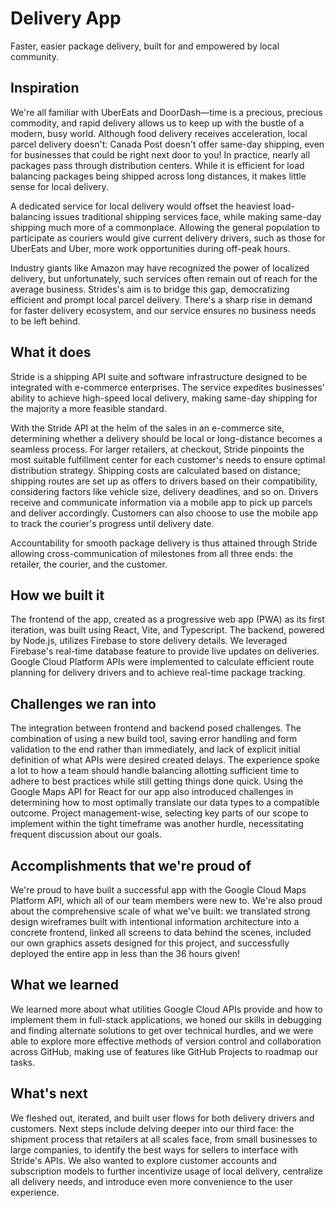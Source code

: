 # Delivery App

Faster, easier package delivery, built for and empowered by local community.

## Inspiration
We're all familiar with UberEats and DoorDash—time is a precious, precious commodity, and rapid delivery allows us to keep up with the bustle of a modern, busy world. Although food delivery receives acceleration, local parcel delivery doesn't: Canada Post doesn't offer same-day shipping, even for businesses that could be right next door to you! In practice, nearly all packages pass through distribution centers. While it is efficient for load balancing packages being shipped across long distances, it makes little sense for local delivery.

A dedicated service for local delivery would offset the heaviest load-balancing issues traditional shipping services face, while making same-day shipping much more of a commonplace. Allowing the general population to participate as couriers would give current delivery drivers, such as those for UberEats and Uber, more work opportunities during off-peak hours.

Industry giants like Amazon may have recognized the power of localized delivery, but unfortunately, such services often remain out of reach for the average business. Strides's aim is to bridge this gap, democratizing efficient and prompt local parcel delivery. There's a sharp rise in demand for faster delivery ecosystem, and our service ensures no business needs to be left behind.

## What it does

Stride is a shipping API suite and software infrastructure designed to be integrated with e-commerce enterprises. The service expedites businesses' ability to achieve high-speed local delivery, making same-day shipping for the majority a more feasible standard.

With the Stride API at the helm of the sales in an e-commerce site, determining whether a delivery should be local or long-distance becomes a seamless process. For larger retailers, at checkout, Stride pinpoints the most suitable fulfillment center for each customer's needs to ensure optimal distribution strategy. Shipping costs are calculated based on distance; shipping routes are set up as offers to drivers based on their compatibility, considering factors like vehicle size, delivery deadlines, and so on. Drivers receive and communicate information via a mobile app to pick up parcels and deliver accordingly. Customers can also choose to use the mobile app to track the courier's progress until delivery date. 

Accountability for smooth package delivery is thus attained through Stride allowing cross-communication of milestones from all three ends: the retailer, the courier, and the customer.

## How we built it

The frontend of the app, created as a progressive web app (PWA) as its first iteration, was built using React, Vite, and Typescript. The backend, powered by Node.js, utilizes Firebase to store delivery details. We leveraged Firebase's real-time database feature to provide live updates on deliveries. Google Cloud Platform APIs were implemented to calculate efficient route planning for delivery drivers and to achieve real-time package tracking.

## Challenges we ran into

The integration between frontend and backend posed challenges. The combination of using a new build tool, saving error handling and form validation to the end rather than immediately, and lack of explicit initial definition of what APIs were desired created delays. The experience spoke a lot to how a team should handle balancing allotting sufficient time to adhere to best practices while still getting things done quick. Using the Google Maps API for React for our app also introduced challenges in determining how to most optimally translate our data types to a compatible outcome. Project management-wise, selecting key parts of our scope to implement within the tight timeframe was another hurdle, necessitating frequent discussion about our goals.

## Accomplishments that we're proud of

We're proud to have built a successful app with the Google Cloud Maps Platform API, which all of our team members were new to. We're also proud about the comprehensive scale of what we've built: we translated strong design wireframes built with intentional information architecture into a concrete frontend, linked all screens to data behind the scenes, included our own graphics assets designed for this project, and successfully deployed the entire app in less than the 36 hours given! 

## What we learned

We learned more about what utilities Google Cloud APIs provide and how to implement them in full-stack applications, we honed our skills in debugging and finding alternate solutions to get over technical hurdles, and we were able to explore more effective methods of version control and collaboration across GitHub, making use of features like GitHub Projects to roadmap our tasks.

## What's next

We fleshed out, iterated, and built user flows for both delivery drivers and customers. Next steps include delving deeper into our third face: the shipment process that retailers at all scales face, from small businesses to large companies, to identify the best ways for sellers to interface with Stride's APIs. We also wanted to explore customer accounts and subscription models to further incentivize usage of local delivery, centralize all delivery needs, and introduce even more convenience to the user experience.
